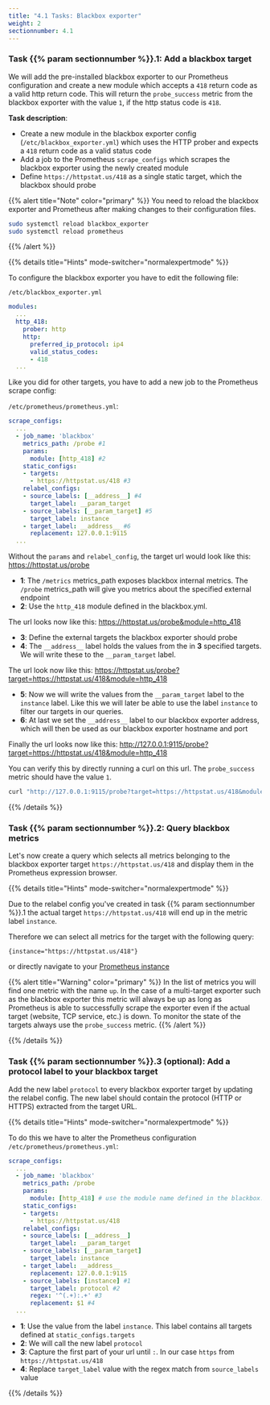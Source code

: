 ```yaml
---
title: "4.1 Tasks: Blackbox exporter"
weight: 2
sectionnumber: 4.1
---
```


### Task {{% param sectionnumber %}}.1: Add a blackbox target

We will add the pre-installed blackbox exporter to our Prometheus configuration and create a new module which accepts a `418` return code as a valid http return code. This will return the `probe_success` metric from the blackbox exporter with the value `1`, if the http status code is `418`.

**Task description**:

* Create a new module in the blackbox exporter config (`/etc/blackbox_exporter.yml`) which uses the HTTP prober and expects a `418` return code as a valid status code
* Add a job to the Prometheus `scrape_configs` which scrapes the blackbox exporter using the newly created module
* Define `https://httpstat.us/418` as a single static target, which the blackbox should probe

{{% alert title="Note" color="primary" %}}
You need to reload the blackbox exporter and Prometheus after making changes to their configuration files.

```bash
sudo systemctl reload blackbox_exporter
sudo systemctl reload prometheus
```

{{% /alert %}}

{{% details title="Hints" mode-switcher="normalexpertmode" %}}

To configure the blackbox exporter you have to edit the following file:

`/etc/blackbox_exporter.yml`

```yaml
modules:
  ...
  http_418:
    prober: http
    http:
      preferred_ip_protocol: ip4
      valid_status_codes:
      - 418
  ...
```

Like you did for other targets, you have to add a new job to the Prometheus scrape config:

`/etc/prometheus/prometheus.yml`:

```yaml
scrape_configs:
  ...
  - job_name: 'blackbox'
    metrics_path: /probe #1
    params:
      module: [http_418] #2
    static_configs:
    - targets:
      - https://httpstat.us/418 #3
    relabel_configs:
    - source_labels: [__address__] #4
      target_label: __param_target
    - source_labels: [__param_target] #5
      target_label: instance
    - target_label: __address__ #6
      replacement: 127.0.0.1:9115
  ...
```

Without the `params` and `relabel_config`, the target url would look like this: https://httpstat.us/probe

* **1**: The `/metrics` metrics_path exposes blackbox internal metrics. The `/probe` metrics_path will give you metrics about the specified external endpoint
* **2**: Use the `http_418` module defined in the blackbox.yml.

The url looks now like this: https://httpstat.us/probe&module=http_418

* **3**: Define the external targets the blackbox exporter should probe
* **4**: The `__address__` label holds the values from the in **3** specified targets. We will write these to the `__param_target` label.

The url look now like this: https://httpstat.us/probe?target=https://httpstat.us/418&module=http_418

* **5**: Now we will write the values from the `__param_target` label to the `instance` label. Like this we will later be able to use the label `instance` to filter our targets in our queries.
* **6**: At last we set the `__address__` label to our blackbox exporter address, which will then be used as our blackbox exporter hostname and port

Finally the url looks now like this: http://127.0.0.1:9115/probe?target=https://httpstat.us/418&module=http_418

You can verify this by directly running a curl on this url. The `probe_success` metric should have the value `1`.

```bash
curl "http://127.0.0.1:9115/probe?target=https://httpstat.us/418&module=http_418"
```

{{% /details %}}

### Task {{% param sectionnumber %}}.2: Query blackbox metrics

Let's now create a query which selects all metrics belonging to the blackbox exporter target `https://httpstat.us/418` and display them in the Prometheus expression browser.

{{% details title="Hints" mode-switcher="normalexpertmode" %}}

Due to the relabel config you've created in task {{% param sectionnumber %}}.1 the actual target `https://httpstat.us/418` will end up in the metric label `instance`.

Therefore we can select all metrics for the target with the following query:

```promql
{instance="https://httpstat.us/418"}
```

or directly navigate to your [Prometheus instance](http://LOCALHOST:9090/graph?g0.range_input=1h&g0.expr=%7Binstance%3D%22https%3A%2F%2Fhttpstat.us%2F418%22%7D&g0.tab=1)


{{% alert title="Warning" color="primary" %}}
In the list of metrics you will find one metric with the name `up`. In the case of a multi-target exporter such as the blackbox exporter this metric will always be up as long as Prometheus is able to successfully scrape the exporter even if the actual target (website, TCP service, etc.) is down. To monitor the state of the targets always use the `probe_success` metric.
{{% /alert %}}

{{% /details %}}

### Task {{% param sectionnumber %}}.3 (optional): Add a protocol label to your blackbox target

Add the new label `protocol` to every blackbox exporter target by updating the relabel config. The new label should contain the protocol (HTTP or HTTPS) extracted from the target URL.

{{% details title="Hints" mode-switcher="normalexpertmode" %}}

To do this we have to alter the Prometheus configuration `/etc/prometheus/prometheus.yml`:

```yaml
scrape_configs:
  ...
  - job_name: 'blackbox'
    metrics_path: /probe
    params:
      module: [http_418] # use the module name defined in the blackbox.yml
    static_configs:
    - targets:
      - https://httpstat.us/418
    relabel_configs:
    - source_labels: [__address__]
      target_label: __param_target
    - source_labels: [__param_target]
      target_label: instance
    - target_label: __address__
      replacement: 127.0.0.1:9115
    - source_labels: [instance] #1
      target_label: protocol #2
      regex: '^(.+):.+' #3
      replacement: $1 #4
  ...
```

* **1**: Use the value from the label `instance`. This label contains all targets defined at `static_configs.targets`
* **2**: We will call the new label `protocol`
* **3**: Capture the first part of your url until `:`. In our case `https` from `https://httpstat.us/418`
* **4**: Replace `target_label` value with the regex match from `source_labels` value

{{% /details %}}
